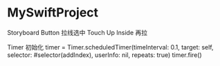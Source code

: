 # MySwiftProject

Storyboard Button 拉线选中 Touch Up Inside 再拉 

Timer 初始化 
timer = Timer.scheduledTimer(timeInterval: 0.1, target: self, selector: #selector(addIndex), userInfo: nil, repeats: true)
timer.fire()

